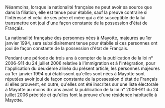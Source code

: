 Néanmoins, lorsque la nationalité française ne peut avoir sa source que dans la filiation, elle est tenue pour établie, sauf la preuve contraire si l'intéressé et celui de ses père et mère qui a été susceptible de la lui transmettre ont joui d'une façon constante de la possession d'état de Français.

La nationalité française des personnes nées à Mayotte, majeures au 1er janvier 1994, sera subsidiairement tenue pour établie si ces personnes ont joui de façon constante de la possession d'état de Français.

Pendant une période de trois ans à compter de la publication de la loi n° 2006-911 du 24 juillet 2006 relative à l'immigration et à l'intégration, pour l'application du deuxième alinéa du présent article, les personnes majeures au 1er janvier 1994 qui établissent qu'elles sont nées à Mayotte sont réputées avoir joui de façon constante de la possession d'état de Français si elles prouvent, en outre, qu'elles ont été inscrites sur une liste électorale à Mayotte au moins dix ans avant la publication de la loi n° 2006-911 du 24 juillet 2006 précitée et qu'elles font la preuve d'une résidence habituelle à Mayotte.

